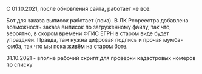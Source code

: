 С 01.10.2021, после обновления сайта, работает не всё.

Бот для заказа выписок работает (пока).
В ЛК Рсореестра добавлена возможность заказа выписок по загруженному файлу, так что, вероятно, в скором времени ФГИС ЕГРН в старом виде будет упразднён. Правда, там нужна цифровая подпись и прочая мумба-юмба, так что мы пока живём на старом боте.

31.10.2021 - вполне рабочий скрипт для проверки кадастровых номеров по списку
